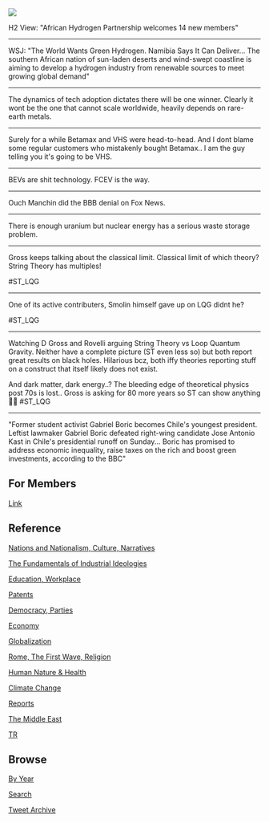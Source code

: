 <img src="https://drive.google.com/uc?export=view&id=1B2wf9R7AMH1d7Vw6e2mucLbIQ5NSjir7"/>

H2 View: "African Hydrogen Partnership welcomes 14 new members"

---

WSJ: "The World Wants Green Hydrogen. Namibia Says It Can
Deliver... The southern African nation of sun-laden deserts and
wind-swept coastline is aiming to develop a hydrogen industry from
renewable sources to meet growing global demand"

---

The dynamics of tech adoption dictates there will be one
winner. Clearly it wont be the one that cannot scale worldwide,
heavily depends on rare-earth metals. 

---

Surely for a while Betamax and VHS were head-to-head. And I dont blame
some regular customers who mistakenly bought Betamax.. I am the guy
telling you it's going to be VHS.

---

BEVs are shit technology. FCEV is the way.

---

Ouch Manchin did the BBB denial on Fox News. 

---

There is enough uranium but nuclear energy has a serious waste storage
problem.

---

Gross keeps talking about the classical limit. Classical limit of
which theory? String Theory has multiples! 

\#ST_LQG

---

One of its active contributers, Smolin himself gave up on LQG didnt
he?

\#ST_LQG

---

Watching D Gross and Rovelli arguing String Theory vs Loop Quantum
Gravity. Neither have a complete picture (ST even less so) but both
report great results on black holes. Hilarious bcz, both iffy theories
reporting stuff on a construct that itself likely does not
exist. 

And dark matter, dark energy..? The bleeding edge of theoretical
physics post 70s is lost.. Gross is asking for 80 more years so ST can
show anything 🤦‍♂️ \#ST_LQG

---

"Former student activist Gabriel Boric becomes Chile's youngest
president. Leftist lawmaker Gabriel Boric defeated right-wing
candidate Jose Antonio Kast in Chile's presidential runoff on
Sunday... Boric has promised to address economic inequality, raise
taxes on the rich and boost green investments, according to the BBC"

## For Members

[Link](https://thirdwave-members.herokuapp.com)

## Reference

[Nations and Nationalism, Culture, Narratives](/2013/02/nations-and-nationalism.md)

[The Fundamentals of Industrial Ideologies](/2011/04/fundamentals-of-industrial-ideologies.md)

[Education, Workplace](2017/09/education-workplace.md)

[Patents](/2018/09/patents.md)

[Democracy, Parties](/2016/11/democracy.md)

[Economy](/2018/05/economy.md)

[Globalization](/2018/09/globalization.md)

[Rome, The First Wave, Religion](/2017/12/rome.md)

[Human Nature & Health](/2020/07/human-nature.md)

[Climate Change](/2018/12/climate.md)

[Reports](/2019/05/reports.md)

[The Middle East](/2019/07/middleeast.md)

[TR](../tr)

## Browse

[By Year](years.md)

[Search](search.html)

[Tweet Archive](/tweets/README.md)


